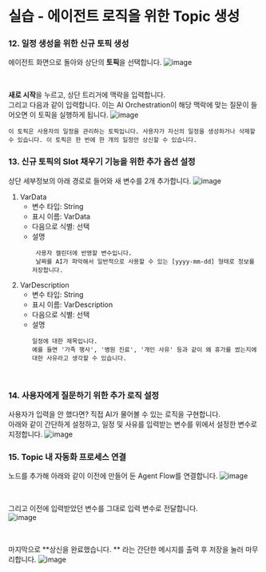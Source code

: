 실습 - 에이전트 로직을 위한 Topic 생성
===

### 12. 일정 생성을 위한 신규 토픽 생성
에이전트 화면으로 돌아와 상단의 **토픽**을 선택합니다. 
![image](https://github.com/user-attachments/assets/f493914f-f1fa-49fb-a22b-7cba3dbcb78f)

</br>

**새로 시작**을 누르고, 상단 트리거에 맥락을 입력합니다.   
그리고 다음과 같이 입력합니다. 이는 AI Orchestration이 해당 맥락에 맞는 질문이 들어오면 이 토픽을 실행하게 됩니다.
![image](https://github.com/user-attachments/assets/ea4856e9-f016-4fb6-a159-e8f69a879b76)

```
이 토픽은 사용자의 일정을 관리하는 토픽입니다. 사용자가 자신의 일정을 생성하거나 삭제할 수 있습니다. 이 토픽은 한 번에 한 개의 일정만 상신할 수 있습니다.
```

### 13. 신규 토픽의 Slot 채우기 기능을 위한 추가 옵션 설정
상단 세부정보의 아래 경로로 들어와 새 변수를 2개 추가합니다.
![image](https://github.com/user-attachments/assets/e15910d4-1eca-4eb7-910b-6ea2bc5b322f)

1) VarData
   - 변수 타입: String
   - 표시 이름: VarData
   - 다음으로 식별: 선택
   - 설명
       ```
        사용자 캘린더에 반영할 변수입니다. 
        날짜를 AI가 파악해서 일반적으로 사용할 수 있는 [yyyy-mm-dd] 형태로 정보를 저장합니다.
      ```
2) VarDescription
   - 변수 타입: String
   - 표시 이름: VarDescription
   - 다음으로 식별: 선택
   - 설명
        ```
        일정에 대한 제목입니다.   
        예를 들면 '가족 행사', '병원 진료', '개인 사유' 등과 같이 왜 휴가를 썼는지에 대한 사유라고 생각할 수 있습니다.
        ```

</br>

### 14. 사용자에게 질문하기 위한 추가 로직 설정
사용자가 입력을 안 했다면? 직접 AI가 물어볼 수 있는 로직을 구현합니다.   
아래와 같이 간단하게 설정하고, 일정 및 사유를 입력받는 변수를 위에서 설정한 변수로 지정합니다.
![image](https://github.com/user-attachments/assets/78d04572-e7ad-4c38-849c-766a962a6ab5)


### 15. Topic 내 자동화 프로세스 연결
노드를 추가해 아래와 같이 이전에 만들어 둔 Agent Flow를 연결합니다.
![image](https://github.com/user-attachments/assets/721e0bf3-6fdf-42fd-841d-f44147d12c2d)

</br>

그리고 이전에 입력받았던 변수를 그대로 입력 변수로 전달합니다.   
![image](https://github.com/user-attachments/assets/847f9afd-b3f6-485c-8eea-b3f9cd0c8d41)

</br>

마지막으로 **상신을 완료했습니다. ** 라는 간단한 메시지를 출력 후 저장을 눌러 마무리합니다.
![image](https://github.com/user-attachments/assets/953462c6-1f9e-4b61-97d6-940b7433c81e)

